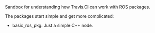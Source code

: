 Sandbox for understanding how Travis.CI can work with ROS packages.

The packages start simple and get more complicated:

* basic_ros_pkg: Just a simple C++ node.